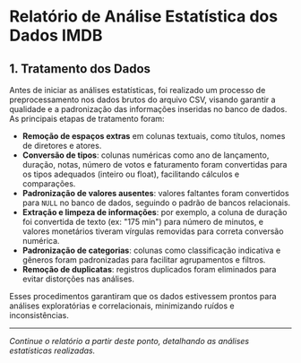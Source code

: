 # Relatório de Análise Estatística dos Dados IMDB

## 1. Tratamento dos Dados

Antes de iniciar as análises estatísticas, foi realizado um processo de preprocessamento nos dados brutos do arquivo CSV, visando garantir a qualidade e a padronização das informações inseridas no banco de dados. As principais etapas de tratamento foram:

- **Remoção de espaços extras** em colunas textuais, como títulos, nomes de diretores e atores.
- **Conversão de tipos**: colunas numéricas como ano de lançamento, duração, notas, número de votos e faturamento foram convertidas para os tipos adequados (inteiro ou float), facilitando cálculos e comparações.
- **Padronização de valores ausentes**: valores faltantes foram convertidos para `NULL` no banco de dados, seguindo o padrão de bancos relacionais.
- **Extração e limpeza de informações**: por exemplo, a coluna de duração foi convertida de texto (ex: "175 min") para número de minutos, e valores monetários tiveram vírgulas removidas para correta conversão numérica.
- **Padronização de categorias**: colunas como classificação indicativa e gêneros foram padronizadas para facilitar agrupamentos e filtros.
- **Remoção de duplicatas**: registros duplicados foram eliminados para evitar distorções nas análises.

Esses procedimentos garantiram que os dados estivessem prontos para análises exploratórias e correlacionais, minimizando ruídos e inconsistências.

---

*Continue o relatório a partir deste ponto, detalhando as análises estatísticas realizadas.*

